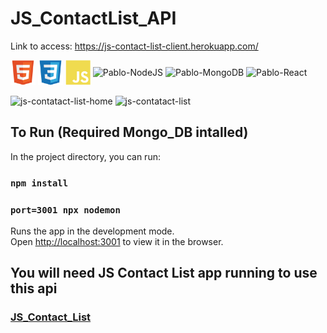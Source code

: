 # JS_ContactList_API
Link to access: https://js-contact-list-client.herokuapp.com/

<div style="display: inline_block">
  <img align="center" alt="Pablo-HTML" height="40" width="40" src="https://raw.githubusercontent.com/devicons/devicon/master/icons/html5/html5-original.svg">
  <img align="center" alt="Pablo-CSS" height="40" width="40" src="https://raw.githubusercontent.com/devicons/devicon/master/icons/css3/css3-original.svg">
  <img align="center" alt="Pablo-Js" height="40" width="40" src="https://raw.githubusercontent.com/devicons/devicon/master/icons/javascript/javascript-plain.svg">
  <img align="center" alt="Pablo-NodeJS" height="40" width="40" src="https://cdn.jsdelivr.net/gh/devicons/devicon/icons/nodejs/nodejs-plain-wordmark.svg">
  <img align="center" alt="Pablo-MongoDB" height="40" width="40" src="https://cdn.jsdelivr.net/gh/devicons/devicon/icons/mongodb/mongodb-original-wordmark.svg">
  <img align="center" alt="Pablo-React" height="40" width="40" src="https://cdn.jsdelivr.net/gh/devicons/devicon/icons/react/react-original-wordmark.svg">
</div>
<br/>
<img src="https://i.ibb.co/9HJ0kqM/js-contatact-list-home.jpg" alt="js-contatact-list-home" border="0">
<img src="https://i.ibb.co/WpqxYZ1/js-contatact-list.jpg" alt="js-contatact-list" border="0">

## To Run (Required Mongo_DB intalled)

In the project directory, you can run:

### `npm install`
### `port=3001 npx nodemon`

Runs the app in the development mode.\
Open [http://localhost:3001](http://localhost:3001) to view it in the browser.

## You will need JS Contact List app running to use this api
### [JS_Contact_List](https://github.com/PabloFroes/JS_ContactList)
